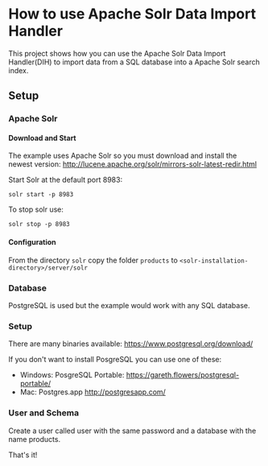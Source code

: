 # How to use Apache Solr Data Import Handler

This project shows how you can use the Apache Solr Data Import Handler(DIH) to import data from a SQL database into a Apache Solr search index.

## Setup

### Apache Solr

#### Download and Start

The example uses Apache Solr so you must download and install the newest version:
http://lucene.apache.org/solr/mirrors-solr-latest-redir.html
  
Start Solr at the default port 8983:
    
    solr start -p 8983
    
To stop solr use:

    solr stop -p 8983
    
    
#### Configuration 

From the directory `solr` copy the folder `products` to `<solr-installation-directory>/server/solr` 

### Database

PostgreSQL is used but the example would work with any SQL database.

### Setup

There are many binaries available: https://www.postgresql.org/download/

If you don't want to install PosgreSQL you can use one of these:

- Windows: PosgreSQL Portable: https://gareth.flowers/postgresql-portable/
- Mac: Postgres.app http://postgresapp.com/

### User and Schema

Create a user called user with the same password and a database with the name products.

That's it!

